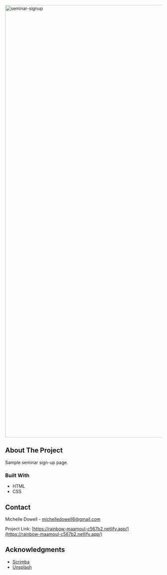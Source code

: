<img width="1388" alt="seminar-signup" src="https://github.com/user-attachments/assets/14aedf5d-6513-4395-a626-4786c95b690c">


<!-- ABOUT THE PROJECT -->
## About The Project

Sample seminar sign-up page.

### Built With

* HTML
* CSS


<!-- CONTACT -->
## Contact

Michelle Dowell - michelledowell6@gmail.com

Project Link: [https://rainbow-maamoul-c567b2.netlify.app/](https://rainbow-maamoul-c567b2.netlify.app/)

<!-- ACKNOWLEDGMENTS -->
## Acknowledgments

* [Scrimba](https://scrimba.com/allcourses)
* [Unsplash](https://unsplash.com)
